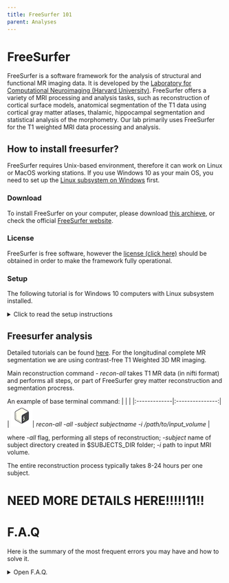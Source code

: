 ```yaml
---
title: FreeSurfer 101
parent: Analyses
---
```


# FreeSurfer 
FreeSurfer is a software framework for the analysis of structural and functional MR imaging data. It is developed by the [Laboratory for Computational Neuroimaging (Harvard University)](https://martinos.org/). FreeSurfer offers a variety of MRI processing and analysis tasks, such as reconstruction of cortical surface models, anatomical segmentation of the T1 data using cortical gray matter atlases, thalamic, hippocampal segmentation and statistical analysis of the morphometry. Our lab primarily uses FreeSurfer for the T1 weighted MRI data processing and analysis.

## How to install freesurfer?
FreeSurfer requires Unix-based environment, therefore it can work on Linux or MacOS working stations. If you use Windows 10 as your main OS, you need to set up the [Linux subsystem on Windows](https://hungs.github.io/hodaie/computing/setup.html) first.

### Download
To install FreeSurfer on your computer, please download [this archieve](https://surfer.nmr.mgh.harvard.edu/pub/dist/freesurfer/7.1.1/freesurfer-linux-centos6_x86_64-7.1.1.tar.gz), or check the official [FreeSurfer website](https://freesurfer.net). 

### License
FreeSurfer is free software, however the [license (click here)](https://surfer.nmr.mgh.harvard.edu/registration.html) should be obtained in order to make the framework fully operational.

### Setup


The following tutorial is for Windows 10 computers with Linux subsystem installed. 
<details>
  <summary>Click to read the setup instructions</summary>
  
  Once you launch Ubuntu app, make the applications directory for your Unix imaging apps. ![Apps folder](.././Screenshots/apps_folder.png)


Once you  downloaded the archive, move it to the apps directory by typing following command:
![Move archive](.././Screenshots/mv_archive.png)

Now you will be able to see the archieve in your apps directory.
![Show archive](.././Screenshots/show_archive.png)

Unzip the archieve using following command:
![Unzip archive](.././Screenshots/tar_archive.png)

After extraction is over, check the set up by typing these commands:
![Launch FS](.././Screenshots/export_fs.png)

If you see similar output, your set up is almost completed!
Before processing, be sure to copy your license.txt file to the $FREESURFER_HOME directory. 

In addition, you can add the source command to your ~/.bashrc file, so freesurfer will be loaded automatically everytime you open the Terminal. To do that, type 
|  |  |
|:-------------|:---------------:|
| ![Foma Kinaev](.././Screenshots/bash100.png)| __sudo_ _nano_ _~/.bashrc_|



,press enter, then type your password. You will see the _.bashrc_ source code in the editing mode. Scroll the file down and add following:
![.bashrc editing](.././Screenshots/nano_bashrc.png)

Save changes and restart Ubuntu app.

  
</details>


## Freesurfer analysis


Detailed tutorials can be found [here](https://surfer.nmr.mgh.harvard.edu/fswiki/Tutorials).
For the longitudinal complete MR segmentation we are using contrast-free T1 Weighted 3D MR imaging. 

Main reconstruction command - _recon-all_ takes T1 MR data (in nifti format) and performs all steps, or part of FreeSurfer grey matter reconstruction and segmentation procress.

An example of base terminal command: 
|  |  |
|:-------------|:---------------:|
| ![Foma Kinaev](.././Screenshots/bash100.png)| _recon-all_ _-all_ _-subject_ _subjectname_ _-i_ _/path/to/input_volume_ |

where _-all_ flag, performing all steps of reconstruction; _-subject_ name of subject directory created in $SUBJECTS_DIR folder; _-i_ path to input MRI volume.

The entire reconstruction process typically takes 8-24 hours per one subject.

# NEED MORE DETAILS HERE!!!!!11!!



# F.A.Q
Here is the summary of the most frequent errors you may have and how to solve it.
<details>
  <summary>Open F.A.Q.</summary>
  
  ### Question 
  _recon-all_ does command does not work - 'bad interpreter' error.
  ### Answer 
  This may happen because FreeSurfer uses differend version of shell (tcsh). You need to type
  |  |  |
  |:-------------|:---------------:|
  | ![Foma Kinaev](.././Screenshots/bash100.png)| _sudo_ _apt-get_ _install_ _tcsh_ |




  If you see "Unable to locate package" error, type 

  |  |  |
  |:-------------|:---------------:|
  | ![Foma Kinaev](.././Screenshots/bash100.png)| _sudo_ _apt-get_ _update_ |

   

   and then try to install the package again.
 ### Question 
  _recon-all_ stuck at _mris_topology_fix_/defect correction.
  ### Answer 
  Sorry (expand here😁)


  

  
</details>

